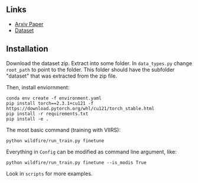 ## Links
* [Arxiv Paper](https://arxiv.org/abs/2503.08580)
* [Dataset](https://zenodo.org/records/15013477)


## Installation

Download the dataset zip. Extract into some folder. In `data_types.py` change `root_path` to point to the folder. This folder should have the subfolder "dataset" that was extracted from the zip file.

Then, install enviornment:
```
conda env create -f environment.yaml
pip install torch==2.3.1+cu121 -f https://download.pytorch.org/whl/cu121/torch_stable.html
pip install -r requirements.txt
pip install -e .
```

The most basic command (training with VIIRS):
```
python wildfire/run_train.py finetune
```

Everything in `Config` can be modified as command line argument, like: 
```
python wildfire/run_train.py finetune --is_modis True
```

Look in `scripts` for more examples.


